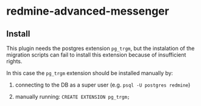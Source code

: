 # redmine-advanced-messenger

## Install
This plugin needs the postgres extension ```pg_trgm```, but the instalation of the migration scripts can fail to install this extension because of insufficient rights. 

In this case the ```pg_trgm``` extension should be installed manually by:
1. connecting to the DB as a super user (e.g. ```psql -U postgres redmine```)

2. manually running: ```CREATE EXTENSION pg_trgm;```
